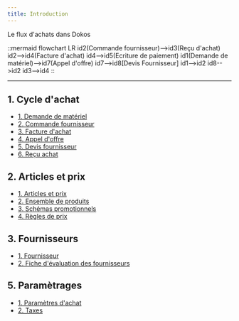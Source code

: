 ```yaml
---
title: Introduction
---
```


Le flux d'achats dans Dokos

::mermaid
flowchart LR id2(Commande fournisseur)-->id3(Reçu d'achat) id2-->id4(Facture d'achat) id4-->id5(Ecriture de paiement) id1(Demande de matériel)-->id7(Appel d'offre) id7-->id8[Devis Fournisseur] id1-->id2 id8-->id2 id3-->id4
::

---

## 1. Cycle d'achat

- [1. Demande de matériel](/dokos/stocks/demande-materiel)
- [2. Commande fournisseur](/dokos/achats/commandes-fournisseur)
- [3. Facture d'achat](/dokos/achats/factures-achats)
- [4. Appel d'offre](/dokos/achats/appel-offre)
- [5. Devis fournisseur](/dokos/achats/devis-fournisseurs)
- [6. Reçu achat](/dokos/stocks/recus-achats)

## 2. Articles et prix

- [1. Articles et prix](/dokos/parametrage/articles)
- [2. Ensemble de produits](/dokos/stocks/ensembles-de-produits)
- [3. Schémas promotionnels](/dokos/stocks/schemas-promotionnels)
- [4. Règles de prix](/dokos/stocks/regles-de-prix)

## 3. Fournisseurs

- [1. Fournisseur](/dokos/parametrage/fournisseurs)
- [2. Fiche d'évaluation des fournisseurs](/dokos/achats/evaluation-fournisseurs)

## 5. Paramètrages

- [1. Paramètres d'achat](/dokos/achats/parametres-achats)
- [2. Taxes](/dokos/achats/taxes)
